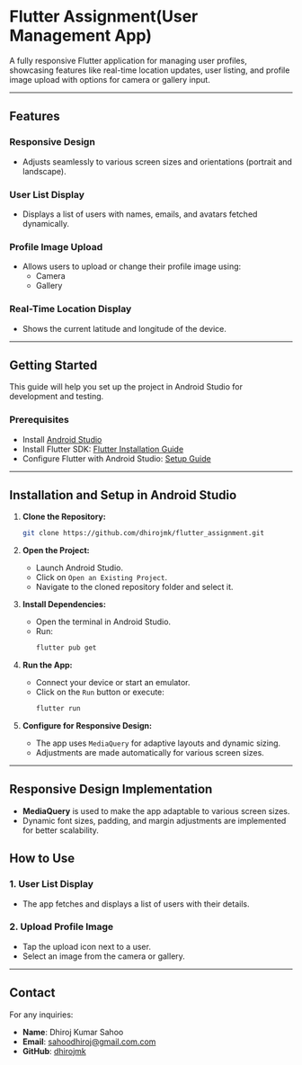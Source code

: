 # Flutter Assignment(User Management App)

A fully responsive Flutter application for managing user profiles,
showcasing features like real-time location updates, user listing, 
and profile image upload with options for camera or gallery input.

-----------------------------------------------------------------------------------

## Features

### Responsive Design
- Adjusts seamlessly to various screen sizes and orientations (portrait and landscape).

### User List Display
- Displays a list of users with names, emails, and avatars fetched dynamically.

### Profile Image Upload
- Allows users to upload or change their profile image using:
    - Camera
    - Gallery

### Real-Time Location Display
- Shows the current latitude and longitude of the device.

-----------------------------------------------------------------------------------

## Getting Started

This guide will help you set up the project in Android Studio for development and testing.

### Prerequisites
- Install [Android Studio](https://developer.android.com/studio)
- Install Flutter SDK: [Flutter Installation Guide](https://flutter.dev/docs/get-started/install)
- Configure Flutter with Android Studio: [Setup Guide](https://flutter.dev/docs/get-started/editor)

----------------------------------------------------------------------------------------------

## Installation and Setup in Android Studio

1. **Clone the Repository:**

   ```bash
   git clone https://github.com/dhirojmk/flutter_assignment.git
   ```

2. **Open the Project:**
    - Launch Android Studio.
    - Click on `Open an Existing Project`.
    - Navigate to the cloned repository folder and select it.

3. **Install Dependencies:**
    - Open the terminal in Android Studio.
    - Run:
      ```bash
      flutter pub get
      ```

4. **Run the App:**
    - Connect your device or start an emulator.
    - Click on the `Run` button or execute:
      ```bash
      flutter run
      ```

5. **Configure for Responsive Design:**
    - The app uses `MediaQuery` for adaptive layouts and dynamic sizing.
    - Adjustments are made automatically for various screen sizes.

---------------------------------------------------------------------------------------------

## Responsive Design Implementation

- **MediaQuery** is used to make the app adaptable to various screen sizes.
- Dynamic font sizes, padding, and margin adjustments are implemented for better scalability.


## How to Use

### 1. User List Display
- The app fetches and displays a list of users with their details.

### 2. Upload Profile Image
- Tap the upload icon next to a user.
- Select an image from the camera or gallery.

-----------------------------------------------------------------------------------------------
## Contact

For any inquiries:

- **Name**: Dhiroj Kumar Sahoo
- **Email**: sahoodhiroj@gmail.com.com
- **GitHub**: [dhirojmk](https://github.com/dhirojmk)


